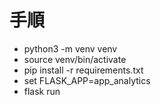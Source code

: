 # 手順

- python3 -m venv venv
- source venv/bin/activate
- pip install -r requirements.txt
- set FLASK_APP=app_analytics
- flask run
